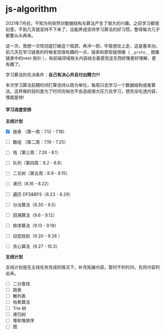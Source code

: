 # js-algorithm

2021年7月初，不知为何突然对数据结构与算法产生了很大的兴趣，之前学习都很刻意，不到几天就坚持不下来了，没能养成坚持学习算法的好习惯。整得每次几乎都要从头再来。

这一次，我想一次性彻底打破这个瓶颈，再冲一把，毕竟想往上走，这是基本功，前几天在学习链表的时候发现很有趣的一点，链表和原型链很像（`__proto__` 就像链表中的next 指针 ），和前端领域相关内容结合着感觉这东西好像更好理解，更有趣了。

学习算法的先决条件：**自己有决心并且付出精力!!!**

本次学习算法前期时间打算坚持以周为单位，每周只去学习一个数据结构或者算法。这样做的目的是为了时间充裕也不会造成很大压力去学习，想完全吃透内容，慢就是快!

#### **学习进度安排**

**主线计划**

- [x] 链表 （第一周：7.12 - 7.18）

- [ ] 数组 （第二周：7.19 - 7.25）

- [ ] 栈（第三周：7.26 - 8.1）

- [ ] 队列（第四周：8.2 - 8.8）

- [ ] 二叉树（第五周：8.9 - 8.15）

- [ ] 递归（8.16 - 8.22）

- [ ] 遍历 DFS&BFS（8.23 - 8.29）

- [ ] 分治算法（8.30 - 9.5）

- [ ] 回溯算法（9.6 - 9.12）

- [ ] 排序算法（9.13 - 9.19）

- [ ] 动态规划（9.20 - 9.26 ）

- [ ] 贪心算法（9.27 - 10.3）

  



**支线计划**

支线计划是在主线任务完成的情况下，补充拓展内容。暂时不列时间，先将内容列出来。

- [ ] 二分查找
- [ ] 跳表
- [ ] 散列表
- [ ] 哈希算法
- [ ] Trie 树
- [ ] 递归树
- [ ] 堆和堆排序
- [ ] 图
